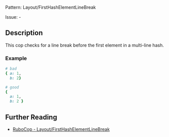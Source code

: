 Pattern: Layout/FirstHashElementLineBreak

Issue: -

## Description

This cop checks for a line break before the first element in a
multi-line hash.

### Example

```ruby
# bad
{ a: 1,
  b: 2}

# good
{
  a: 1,
  b: 2 }
```

## Further Reading

* [RuboCop - Layout/FirstHashElementLineBreak](https://rubocop.readthedocs.io/en/latest/cops_layout/#layoutfirsthashelementlinebreak)
